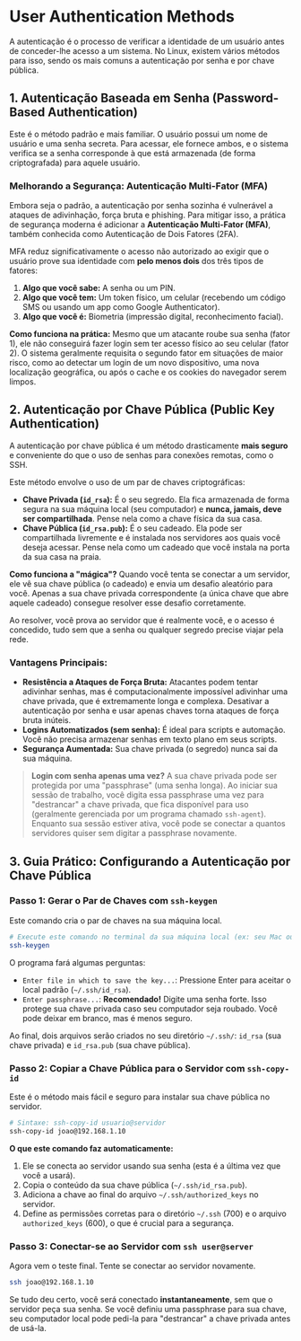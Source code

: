# User Authentication Methods

A autenticação é o processo de verificar a identidade de um usuário antes de conceder-lhe acesso a um sistema. No Linux, existem vários métodos para isso, sendo os mais comuns a autenticação por senha e por chave pública.

## 1. Autenticação Baseada em Senha (Password-Based Authentication)

Este é o método padrão e mais familiar. O usuário possui um nome de usuário e uma senha secreta. Para acessar, ele fornece ambos, e o sistema verifica se a senha corresponde à que está armazenada (de forma criptografada) para aquele usuário.

### Melhorando a Segurança: Autenticação Multi-Fator (MFA)

Embora seja o padrão, a autenticação por senha sozinha é vulnerável a ataques de adivinhação, força bruta e phishing. Para mitigar isso, a prática de segurança moderna é adicionar a **Autenticação Multi-Fator (MFA)**, também conhecida como Autenticação de Dois Fatores (2FA).

MFA reduz significativamente o acesso não autorizado ao exigir que o usuário prove sua identidade com **pelo menos dois** dos três tipos de fatores:

1.  **Algo que você sabe:** A senha ou um PIN.
2.  **Algo que você tem:** Um token físico, um celular (recebendo um código SMS ou usando um app como Google Authenticator).
3.  **Algo que você é:** Biometria (impressão digital, reconhecimento facial).

**Como funciona na prática:** Mesmo que um atacante roube sua senha (fator 1), ele não conseguirá fazer login sem ter acesso físico ao seu celular (fator 2). O sistema geralmente requisita o segundo fator em situações de maior risco, como ao detectar um login de um novo dispositivo, uma nova localização geográfica, ou após o cache e os cookies do navegador serem limpos.

## 2. Autenticação por Chave Pública (Public Key Authentication)

A autenticação por chave pública é um método drasticamente **mais seguro** e conveniente do que o uso de senhas para conexões remotas, como o SSH.

Este método envolve o uso de um par de chaves criptográficas:

* **Chave Privada (`id_rsa`):** É o seu segredo. Ela fica armazenada de forma segura na sua máquina local (seu computador) e **nunca, jamais, deve ser compartilhada**. Pense nela como a chave física da sua casa.
* **Chave Pública (`id_rsa.pub`):** É o seu cadeado. Ela pode ser compartilhada livremente e é instalada nos servidores aos quais você deseja acessar. Pense nela como um cadeado que você instala na porta da sua casa na praia.

**Como funciona a "mágica"?**
Quando você tenta se conectar a um servidor, ele vê sua chave pública (o cadeado) e envia um desafio aleatório para você. Apenas a sua chave privada correspondente (a única chave que abre aquele cadeado) consegue resolver esse desafio corretamente. 

Ao resolver, você prova ao servidor que é realmente você, e o acesso é concedido, tudo sem que a senha ou qualquer segredo precise viajar pela rede.

### Vantagens Principais:

* **Resistência a Ataques de Força Bruta:** Atacantes podem tentar adivinhar senhas, mas é computacionalmente impossível adivinhar uma chave privada, que é extremamente longa e complexa. Desativar a autenticação por senha e usar apenas chaves torna ataques de força bruta inúteis.
* **Logins Automatizados (sem senha):** É ideal para scripts e automação. Você não precisa armazenar senhas em texto plano em seus scripts.
* **Segurança Aumentada:** Sua chave privada (o segredo) nunca sai da sua máquina.

> **Login com senha apenas uma vez?** A sua chave privada pode ser protegida por uma "passphrase" (uma senha longa). Ao iniciar sua sessão de trabalho, você digita essa passphrase uma vez para "destrancar" a chave privada, que fica disponível para uso (geralmente gerenciada por um programa chamado `ssh-agent`). Enquanto sua sessão estiver ativa, você pode se conectar a quantos servidores quiser sem digitar a passphrase novamente.

## 3. Guia Prático: Configurando a Autenticação por Chave Pública

### Passo 1: Gerar o Par de Chaves com `ssh-keygen`

Este comando cria o par de chaves na sua máquina local.

```bash
# Execute este comando no terminal da sua máquina local (ex: seu Mac ou notebook com Linux)
ssh-keygen
```
O programa fará algumas perguntas:
* `Enter file in which to save the key...`: Pressione Enter para aceitar o local padrão (`~/.ssh/id_rsa`).
* `Enter passphrase...`: **Recomendado!** Digite uma senha forte. Isso protege sua chave privada caso seu computador seja roubado. Você pode deixar em branco, mas é menos seguro.

Ao final, dois arquivos serão criados no seu diretório `~/.ssh/`: `id_rsa` (sua chave privada) e `id_rsa.pub` (sua chave pública).

### Passo 2: Copiar a Chave Pública para o Servidor com `ssh-copy-id`

Este é o método mais fácil e seguro para instalar sua chave pública no servidor.

```bash
# Sintaxe: ssh-copy-id usuario@servidor
ssh-copy-id joao@192.168.1.10
```
**O que este comando faz automaticamente:**
1.  Ele se conecta ao servidor usando sua senha (esta é a última vez que você a usará).
2.  Copia o conteúdo da sua chave pública (`~/.ssh/id_rsa.pub`).
3.  Adiciona a chave ao final do arquivo `~/.ssh/authorized_keys` no servidor.
4.  Define as permissões corretas para o diretório `~/.ssh` (700) e o arquivo `authorized_keys` (600), o que é crucial para a segurança.

### Passo 3: Conectar-se ao Servidor com `ssh user@server`

Agora vem o teste final. Tente se conectar ao servidor novamente.

```bash
ssh joao@192.168.1.10
```
Se tudo deu certo, você será conectado **instantaneamente**, sem que o servidor peça sua senha. Se você definiu uma passphrase para sua chave, seu computador local pode pedi-la para "destrancar" a chave privada antes de usá-la.